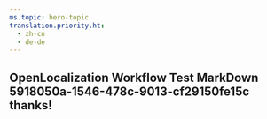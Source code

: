 ```yaml
---
ms.topic: hero-topic
translation.priority.ht: 
  - zh-cn
  - de-de
---
```

## OpenLocalization Workflow Test MarkDown 5918050a-1546-478c-9013-cf29150fe15c thanks!
